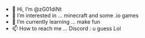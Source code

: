 - 👋 Hi, I’m @zG01diNt
- 👀 I’m interested in ... minecraft and some .io games
- 🌱 I’m currently learning ... make fun
- 📫 How to reach me ... Discord : u guess Lol
